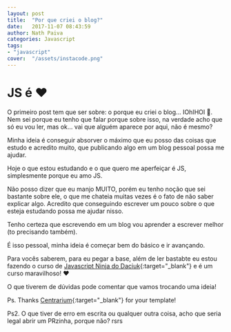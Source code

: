 ```yaml
---
layout: post
title:  "Por que criei o blog?"
date:   2017-11-07 08:43:59
author: Nath Paiva
categories: Javascript
tags:
- "javascript"
cover:  "/assets/instacode.png"
---
```


# JS é ❤️

O primeiro post tem que ser sobre: o porque eu criei o blog... IOhIHOI 🐽. Nem sei porque eu tenho que falar porque sobre isso, na verdade acho que só eu vou ler, mas ok... vai que alguém aparece por aqui, não é mesmo?

Minha ideia é conseguir absorver o máximo que eu posso das coisas que estudo e acredito muito, que publicando algo em um blog pessoal possa me ajudar.

Hoje o que estou estudando e o que quero me aperfeiçar é JS, simplesmente porque eu amo JS.

Não posso dizer que eu manjo MUITO, porém eu tenho noção que sei bastante sobre ele, o que me chateia muitas vezes é o fato de não saber explicar algo. Acredito que conseguindo escrever um pouco sobre o que esteja estudando possa me ajudar nisso.

Tenho certeza que escrevendo em um blog vou aprender a escrever melhor (to precisando também).

É isso pessoal, minha ideia é começar bem do básico e ir avançando.

Para vocês saberem, para eu pegar a base, além de ler bastabte eu estou fazendo o curso de [Javascript Ninja do Daciuk](https://www.udemy.com/curso-javascript-ninja "Curso de Javascript Ninja do Daciuk"){:target="_blank"} e é um curso maravilhoso! ❤️

O que tiverem de dúvidas pode comentar que vamos trocando uma ideia!

Ps. Thanks [Centrarium](http://themes.jekyllrc.org/centrarium/ "Link para o template utilizado no blog"){:target="_blank"} for your template!

Ps2. O que tiver de erro em escrita ou qualquer outra coisa, acho que seria legal abrir um PRzinha, porque não? rsrs
